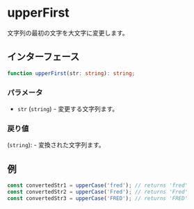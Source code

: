 # upperFirst

文字列の最初の文字を大文字に変更します。

## インターフェース

```typescript
function upperFirst(str: string): string;
```

### パラメータ

- `str` (`string`) - 変更する文字列ます。

### 戻り値

(`string`): - 変換された文字列ます。

## 例

```typescript
const convertedStr1 = upperCase('fred'); // returns 'fred'
const convertedStr2 = upperCase('Fred'); // returns 'Fred'
const convertedStr3 = upperCase('FRED'); // returns 'FRED'
```
